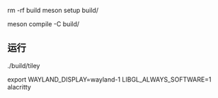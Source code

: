 rm -rf build
meson setup build/

meson compile -C build/

## 运行


./build/tiley

export WAYLAND_DISPLAY=wayland-1
LIBGL_ALWAYS_SOFTWARE=1 alacritty
